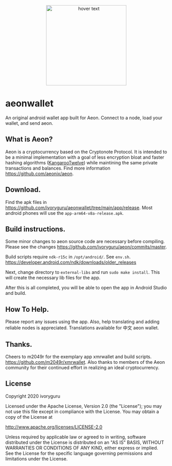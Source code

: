 <p align="center">
  <img src="Screenshot_20201125-085106_Aeon_Wallet[1].jpg" width="250" title="hover text">
</p>

# aeonwallet

An original android wallet app built for Aeon. Connect to a node, load your wallet, and send aeon. 

## What is Aeon?

Aeon is a cryptocurrency based on the Cryptonote Protocol. It is intended to be a minimal implementation with a goal of less encryption bloat and faster hashing algorithms ([KangarooTwelve](https://keccak.team/kangarootwelve.html)) while maintining the same private transactions and balances. Find more information https://github.com/aeonix/aeon.

## Download.

Find the apk files in https://github.com/ivoryguru/aeonwallet/tree/main/app/release. Most android phones will use the `app-arm64-v8a-release.apk`.

## Build instructions.

Some minor changes to aeon source code are necessary before compiling. Please see the changes https://github.com/ivoryguru/aeon/commits/master.

Build scripts require `ndk-r15c` in `/opt/android/`. See `env.sh`. https://developer.android.com/ndk/downloads/older_releases

Next, change directory to `external-libs` and run `sudo make install`. This will create the necessary lib files for the app.

After this is all completed, you will be able to open the app in Android Studio and build.


## How To Help.

Please report any issues using the app. 
Also, help translating and adding reliable nodes is appreciated. 
Translations available for 中文 aeon wallet.

## Thanks.

Cheers to m2049r for the exemplary app xmrwallet and build scripts. https://github.com/m2049r/xmrwallet.
Also thanks to members of the Aeon community for their continued effort in realizing an ideal cryptocurrency.

## License

Copyright 2020 ivoryguru

Licensed under the Apache License, Version 2.0 (the "License");
you may not use this file except in compliance with the License.
You may obtain a copy of the License at

http://www.apache.org/licenses/LICENSE-2.0

Unless required by applicable law or agreed to in writing, software
distributed under the License is distributed on an "AS IS" BASIS,
WITHOUT WARRANTIES OR CONDITIONS OF ANY KIND, either express or implied.
See the License for the specific language governing permissions and
limitations under the License.
